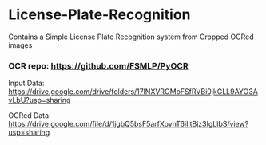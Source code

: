 # License-Plate-Recognition
Contains a Simple License Plate Recognition system from Cropped OCRed images


### OCR repo: https://github.com/FSMLP/PyOCR

Input Data:
https://drive.google.com/drive/folders/17lNXVROMoFSfRVBi0jkGLL9AYO3AvLbU?usp=sharing

OCRed Data:
https://drive.google.com/file/d/1jgbQ5bsF5arfXovnT6iIltBjz3IgLlbS/view?usp=sharing
